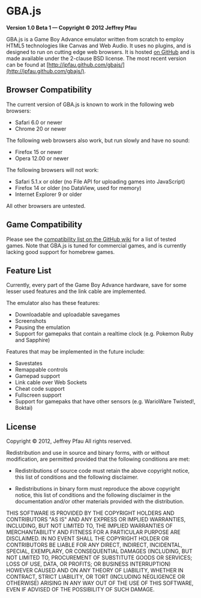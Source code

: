 GBA.js
======
**Version 1.0 Beta 1 — Copyright © 2012 Jeffrey Pfau**

GBA.js is a Game Boy Advance emulator written from scratch to employ HTML5 technologies like Canvas and Web Audio. It uses no plugins, and is designed to run on cutting edge web browsers. It is hosted [on GitHub](https://github.com/jpfau/gbajs) and is made available under the 2-clause BSD license. The most recent version can be found at [http://jpfau.github.com/gbajs/](http://jpfau.github.com/gbajs/).

## Browser Compatibility
The current version of GBA.js is known to work in the following web browsers:

* Safari 6.0 or newer
* Chrome 20 or newer

The following web browsers also work, but run slowly and have no sound:

* Firefox 15 or newer
* Opera 12.00 or newer

The following browsers will not work:

* Safari 5.1.x or older (no File API for uploading games into JavaScript)
* Firefox 14 or older (no DataView, used for memory)
* Internet Explorer 9 or older

All other browsers are untested.

## Game Compatibility
Please see the [compatibility list on the GitHub wiki](https://github.com/jpfau/gbajs/wiki/Compatibility-List) for a list of tested games. Note that GBA.js is tuned for commercial games, and is currently lacking good support for homebrew games.

## Feature List
Currently, every part of the Game Boy Advance hardware, save for some lesser used features and the link cable are implemented.

The emulator also has these features:

* Downloadable and uploadable savegames
* Screenshots
* Pausing the emulation
* Support for gamepaks that contain a realtime clock (e.g. Pokemon Ruby and Sapphire)

Features that may be implemented in the future include:

* Savestates
* Remappable controls
* Gamepad support
* Link cable over Web Sockets
* Cheat code support
* Fullscreen support
* Support for gamepaks that have other sensors (e.g. WarioWare Twisted!, Boktai)

## License
Copyright © 2012, Jeffrey Pfau
All rights reserved.

Redistribution and use in source and binary forms, with or without
modification, are permitted provided that the following conditions are met:

* Redistributions of source code must retain the above copyright notice, this
  list of conditions and the following disclaimer.

* Redistributions in binary form must reproduce the above copyright notice,
  this list of conditions and the following disclaimer in the documentation
  and/or other materials provided with the distribution.

THIS SOFTWARE IS PROVIDED BY THE COPYRIGHT HOLDERS AND CONTRIBUTORS "AS IS"
AND ANY EXPRESS OR IMPLIED WARRANTIES, INCLUDING, BUT NOT LIMITED TO, THE
IMPLIED WARRANTIES OF MERCHANTABILITY AND FITNESS FOR A PARTICULAR PURPOSE
ARE DISCLAIMED. IN NO EVENT SHALL THE COPYRIGHT HOLDER OR CONTRIBUTORS BE
LIABLE FOR ANY DIRECT, INDIRECT, INCIDENTAL, SPECIAL, EXEMPLARY, OR
CONSEQUENTIAL DAMAGES (INCLUDING, BUT NOT LIMITED TO, PROCUREMENT OF
SUBSTITUTE GOODS OR SERVICES; LOSS OF USE, DATA, OR PROFITS; OR BUSINESS
INTERRUPTION) HOWEVER CAUSED AND ON ANY THEORY OF LIABILITY, WHETHER IN
CONTRACT, STRICT LIABILITY, OR TORT (INCLUDING NEGLIGENCE OR OTHERWISE)
ARISING IN ANY WAY OUT OF THE USE OF THIS SOFTWARE, EVEN IF ADVISED OF THE
POSSIBILITY OF SUCH DAMAGE.